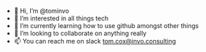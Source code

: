 - 👋 Hi, I’m @tominvo
- 👀 I’m interested in all things tech
- 🌱 I’m currently learning how to use github amongst other things
- 💞️ I’m looking to collaborate on anything really
- 📫 You can reach me on slack tom.cox@invo.consulting

<!---
tominvo/tominvo is a ✨ special ✨ repository because its `README.md` (this file) appears on your GitHub profile.
You can click the Preview link to take a look at your changes.
--->
